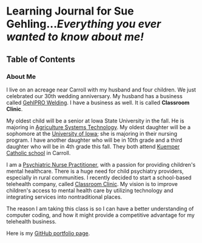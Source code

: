 
# Learning Journal for Sue Gehling...*Everything you ever wanted to know about me!*

## Table of Contents

### About Me
  I live on an acreage near Carroll with my husband and four children. We just celebrated our 30th wedding anniversary. My husband has a business called [GehlPRO Welding](http://gehlprowelding.com/). I have a business as well. It is called **Classroom Clinic**.
  
  My oldest child will be a senior at Iowa State University in the fall.  He is majoring in [Agriculture Systems Technology](https://www.abe.iastate.edu/undergraduate-students/agricultural-systems-technology/). My oldest daughter will be a sophomore at the [University of Iowa](https://www.nursing.uiowa.edu/); she is majoring in their nursing program. I have another daughter who will be in 10th grade and a third daughter who will be in 4th grade this fall. They both attend [Kuemper Catholic school]( https://www.kuemper.org/) in Carroll. 
  
  I am a [Psychiatric Nurse Practitioner](https://en.wikipedia.org/wiki/Psychiatric-mental_health_nurse_practitioner), with a passion for providing children's mental healthcare.  There is a huge need for child psychiatry providers, especially in rural communities. I recently decided to start a school-based telehealth company, called [Classroom Clinic](https://www.classroomclinic.com/).  My vision is to improve children's access to mental health care by utilizing technology and integrating services into nontraditional places. 
  
  The reason I am taking this class is so I can have a better understanding of computer coding, and how it might provide a competitive advantage for my telehealth business. 
  
  Here is my [GitHub portfolio page](https://sgehling.github.io/Learning-Journal/). 



